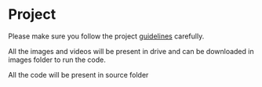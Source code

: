 # Project
Please make sure you follow the project [guidelines](./guidelines.md) carefully.

All the images and videos will be present in drive and can be downloaded in images folder to run the code.

All the code will be present in source folder